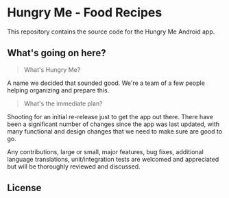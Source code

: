 # Hungry Me - Food Recipes

This repository contains the source code for the Hungry Me Android app.

## What's going on here?

> What's Hungry Me?

A name we decided that sounded good. We're a team of a few people helping organizing and prepare this. 

> What's the immediate plan?

Shooting for an initial re-release just to get the app out there. There have been a significant number of changes since the app was last updated, with many functional and design changes that we need to make sure are good to go.

Any contributions, large or small, major features, bug fixes, additional language translations, unit/integration tests are welcomed and appreciated but will be thoroughly reviewed and discussed.

## License
